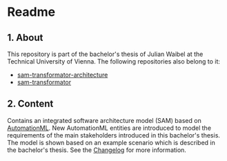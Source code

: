 # Readme

## 1. About
This repository is part of the bachelor's thesis of Julian Waibel at the Technical University of Vienna.
The following repositories also belong to it:

 * [sam-transformator-architecture][sam-transformator-architecture repository]
 * [sam-transformator][sam-transformator repository]

## 2. Content
Contains an integrated software architecture model (SAM) based on [AutomationML][AutomationML page].
New AutomationML entities are introduced to model the requirements of the main stakeholders introduced in this bachelor's thesis.
The model is shown based on an example scenario which is described in the bachelor's thesis.
See the [Changelog][Changelog file] for more information.


[Changelog file]: https://github.com/0xCAF3BAB3/sam-model/blob/master/CHANGELOG.md
[sam-transformator-architecture repository]: https://github.com/0xCAF3BAB3/sam-transformator-architecture/
[sam-transformator repository]: https://github.com/0xCAF3BAB3/sam-transformator/
[AutomationML page]: https://www.automationml.org/